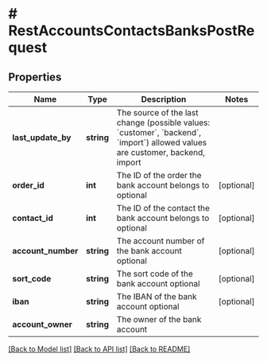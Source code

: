 # # RestAccountsContactsBanksPostRequest

## Properties

Name | Type | Description | Notes
------------ | ------------- | ------------- | -------------
**last_update_by** | **string** | The source of the last change (possible values: &#x60;customer&#x60;, &#x60;backend&#x60;, &#x60;import&#x60;)  allowed values are customer, backend, import |
**order_id** | **int** | The ID of the order the bank account belongs to optional | [optional]
**contact_id** | **int** | The ID of the contact the bank account belongs to optional | [optional]
**account_number** | **string** | The account number of the bank account optional | [optional]
**sort_code** | **string** | The sort code of the bank account optional | [optional]
**iban** | **string** | The IBAN of the bank account optional | [optional]
**account_owner** | **string** | The owner of the bank account |

[[Back to Model list]](../../README.md#models) [[Back to API list]](../../README.md#endpoints) [[Back to README]](../../README.md)
